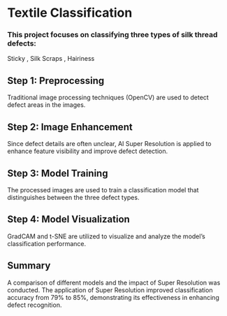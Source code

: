 # Textile Classification

### This project focuses on classifying three types of silk thread defects:
 Sticky ,
 Silk Scraps , 
 Hairiness 

## Step 1: Preprocessing

Traditional image processing techniques (OpenCV) are used to detect defect areas in the images.

## Step 2: Image Enhancement

Since defect details are often unclear, AI Super Resolution is applied to enhance feature visibility and improve defect detection.
## Step 3: Model Training

The processed images are used to train a classification model that distinguishes between the three defect types.
## Step 4: Model Visualization

GradCAM and t-SNE are utilized to visualize and analyze the model’s classification performance.
## Summary

A comparison of different models and the impact of Super Resolution was conducted. The application of Super Resolution improved classification accuracy from 79% to 85%, demonstrating its effectiveness in enhancing defect recognition.

